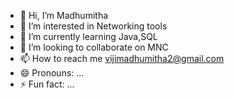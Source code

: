 - 👋 Hi, I’m Madhumitha
- 👀 I’m interested in Networking tools
- 🌱 I’m currently learning Java,SQL
- 💞️ I’m looking to collaborate on MNC
- 📫 How to reach me vijimadhumitha2@gmail.com
- 😄 Pronouns: ...
- ⚡ Fun fact: ...

<!---
MadhumithaM2003/MadhumithaM2003 is a ✨ special ✨ repository because its `README.md` (this file) appears on your GitHub profile.
You can click the Preview link to take a look at your changes.
--->
